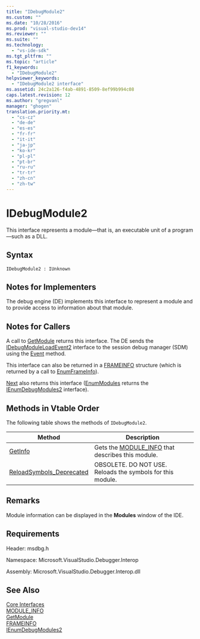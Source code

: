 ```yaml
---
title: "IDebugModule2"
ms.custom: ""
ms.date: "10/28/2016"
ms.prod: "visual-studio-dev14"
ms.reviewer: ""
ms.suite: ""
ms.technology: 
  - "vs-ide-sdk"
ms.tgt_pltfrm: ""
ms.topic: "article"
f1_keywords: 
  - "IDebugModule2"
helpviewer_keywords: 
  - "IDebugModule2 interface"
ms.assetid: 24c2a126-f4ab-4891-8509-8ef99b994c08
caps.latest.revision: 12
ms.author: "gregvanl"
manager: "ghogen"
translation.priority.mt: 
  - "cs-cz"
  - "de-de"
  - "es-es"
  - "fr-fr"
  - "it-it"
  - "ja-jp"
  - "ko-kr"
  - "pl-pl"
  - "pt-br"
  - "ru-ru"
  - "tr-tr"
  - "zh-cn"
  - "zh-tw"
---
```

# IDebugModule2
This interface represents a module—that is, an executable unit of a program—such as a DLL.  
  
## Syntax  
  
```  
IDebugModule2 : IUnknown  
```  
  
## Notes for Implementers  
 The debug engine (DE) implements this interface to represent a module and to provide access to information about that module.  
  
## Notes for Callers  
 A call to [GetModule](../../../extensibility/debugger/reference/idebugmoduleloadevent2-getmodule.md) returns this interface. The DE sends the [IDebugModuleLoadEvent2](../../../extensibility/debugger/reference/idebugmoduleloadevent2.md) interface to the session debug manager (SDM) using the [Event](../../../extensibility/debugger/reference/idebugeventcallback2-event.md) method.  
  
 This interface can also be returned in a [FRAMEINFO](../../../extensibility/debugger/reference/frameinfo.md) structure (which is returned by a call to [EnumFrameInfo](../../../extensibility/debugger/reference/idebugthread2-enumframeinfo.md)).  
  
 [Next](../../../extensibility/debugger/reference/ienumdebugmodules2-next.md) also returns this interface ([EnumModules](../../../extensibility/debugger/reference/idebugprogram2-enummodules.md) returns the [IEnumDebugModules2](../../../extensibility/debugger/reference/ienumdebugmodules2.md) interface).  
  
## Methods in Vtable Order  
 The following table shows the methods of `IDebugModule2`.  
  
|Method|Description|  
|------------|-----------------|  
|[GetInfo](../../../extensibility/debugger/reference/idebugmodule2-getinfo.md)|Gets the [MODULE_INFO](../../../extensibility/debugger/reference/module-info.md) that describes this module.|  
|[ReloadSymbols_Deprecated](../../../extensibility/debugger/reference/idebugmodule2-reloadsymbols-deprecated.md)|OBSOLETE. DO NOT USE. Reloads the symbols for this module.|  
  
## Remarks  
 Module information can be displayed in the **Modules** window of the IDE.  
  
## Requirements  
 Header: msdbg.h  
  
 Namespace: Microsoft.VisualStudio.Debugger.Interop  
  
 Assembly: Microsoft.VisualStudio.Debugger.Interop.dll  
  
## See Also  
 [Core Interfaces](../../../extensibility/debugger/reference/core-interfaces.md)   
 [MODULE_INFO](../../../extensibility/debugger/reference/module-info.md)   
 [GetModule](../../../extensibility/debugger/reference/idebugmoduleloadevent2-getmodule.md)   
 [FRAMEINFO](../../../extensibility/debugger/reference/frameinfo.md)   
 [IEnumDebugModules2](../../../extensibility/debugger/reference/ienumdebugmodules2.md)